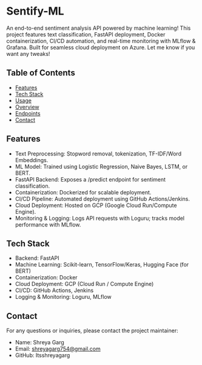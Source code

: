 # Sentify-ML
An end-to-end sentiment analysis API powered by machine learning! This project features text classification, FastAPI deployment, Docker containerization, CI/CD automation, and real-time monitoring with MLflow &amp; Grafana. Built for seamless cloud deployment on Azure.  Let me know if you want any tweaks! 

## Table of Contents
- [Features](#features)
- [Tech Stack](#techstack)
- [Usage](#usage)
- [Overview](#overview)
- [Endpoints](#endpoints)
- [Contact](#contact)
  
## Features
- Text Preprocessing: Stopword removal, tokenization, TF-IDF/Word Embeddings.
- ML Model: Trained using Logistic Regression, Naive Bayes, LSTM, or BERT.
- FastAPI Backend: Exposes a /predict endpoint for sentiment classification.
- Containerization: Dockerized for scalable deployment.
- CI/CD Pipeline: Automated deployment using GitHub Actions/Jenkins.
- Cloud Deployment: Hosted on GCP (Google Cloud Run/Compute Engine).
- Monitoring & Logging: Logs API requests with Loguru; tracks model performance with MLflow.

## Tech Stack
- Backend: FastAPI
- Machine Learning: Scikit-learn, TensorFlow/Keras, Hugging Face (for BERT)
- Containerization: Docker
- Cloud Deployment: GCP (Cloud Run / Compute Engine)
- CI/CD: GitHub Actions, Jenkins
- Logging & Monitoring: Loguru, MLflow


## Contact
For any questions or inquiries, please contact the project maintainer:
- Name: Shreya Garg
- Email: shreyagarg754@gmail.com
- GitHub: Itsshreyagarg

